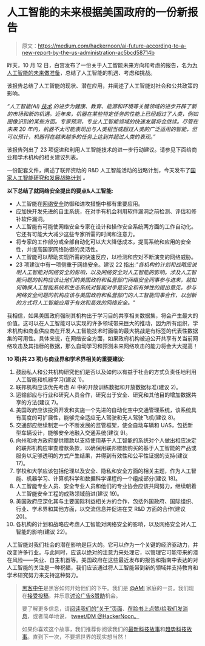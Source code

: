 # 人工智能的未来根据美国政府的一份新报告

> 原文：<https://medium.com/hackernoon/ai-future-according-to-a-new-report-by-the-us-administration-ac5bcd58714b>

昨天，10 月 12 日，白宫发布了一份关于人工智能未来方向和考虑的报告，名为[为人工智能的未来做准备](https://www.whitehouse.gov/sites/default/files/whitehouse_files/microsites/ostp/NSTC/preparing_for_the_future_of_ai.pdf)，总结了人工智能的机遇、考虑和挑战。

该报告总结了人工智能的现状、潜在应用，并阐述了人工智能对社会和公共政策的影响。

*“人工智能(AI)* [*技术*](https://hackernoon.com/tagged/technology) *的进步为健康、教育、能源和环境等关键领域的进步开辟了新的市场和新的机遇。近年来，机器在某些特定任务的性能上已经超过了人类，例如图像识别的某些方面。专家预测，专业人工智能领域的快速发展将会继续。尽管在未来 20 年内，机器不太可能表现出与人类相当或超过人类的广泛适用的智能，但可以预计，机器将在越来越多的任务上达到并超过人类的表现。”*

该报告列出了 23 项促进和利用人工智能技术的进一步行动建议。请参见下面给商业和学术机构的相关建议列表。

一份配套文件，阐述了联邦资助的 R&D 人工智能活动的战略计划，今天发布了[国家人工智能研究和发展战略计划](https://www.whitehouse.gov/sites/default/files/whitehouse_files/microsites/ostp/NSTC/national_ai_rd_strategic_plan.pdf) *。*

**以下总结了就网络安全提出的要点&人工智能:**

*   人工智能在[网络安全](https://hackernoon.com/tagged/cybersecurity)防御和进攻措施中都有重要应用。
*   应加快开发先进的自主系统，在对手有机会利用软件漏洞之前检测、评估和修补软件漏洞。
*   人工智能有可能使网络安全专家在设计和操作安全系统两方面的工作自动化。它还有可能大大减少这些专家所需的时间和注意力。
*   将专家的工作部分或全部自动化可以大大降低成本，提高系统和应用的安全性，并提高国家网络防御的灵活性。
*   人工智能可以帮助实现所需的快速反应，以检测和应对不断演变的网络威胁。
*   23 项建议中有一项侧重于网络安全。建议 22 指出:*"各机构的计划和战略应说明人工智能对网络安全的影响，以及网络安全对人工智能的影响。涉及人工智能问题的机构应该让他们的美国政府和私营部门网络安全同事参与进来，就如何确保人工智能系统和生态系统对智能对手是安全和有弹性的提出意见。参与网络安全问题的机构应该与美国政府和私营部门的人工智能同事合作，以创新的方式将人工智能应用于有效和高效的网络安全。"*

我相信，如果美国政府强制其机构出于学习目的共享相关数据集，将会产生最大的价值。这可以在人工智能可以实现的许多领域带来巨大的推动，因为所有组织，学术机构和商业供应商在开发人工智能技术时面临的最大挑战是有标签的代表性数据集的可用性。具体来说，在网络安全方面，如果政府机构被迫公开共享有关当前网络攻击及其指标的数据，那么自动学习和预测未来网络攻击的能力将会大大提高！

**10 项(共 23 项)与商业界和学术界相关的重要建议:**

1.  鼓励私人和公共机构研究他们是否以及如何以有益于社会的方式负责任地利用人工智能和机器学习(建议 1)。
2.  联邦机构应该优先考虑 AI 中的开放训练数据和开放数据标准(建议 2)。
3.  运输部应与行业和研究人员合作，研究出于安全、研究和其他目的增加数据共享的方法(建议 7)。
4.  美国政府应该投资开发和实施一个先进的自动化空中交通管理系统，该系统具有高度的可扩展性，能够完全适应无人驾驶和无人驾驶飞机(建议 8)。
5.  交通部应继续制定一个不断发展的监管框架，使全自动车辆和 UAS，包括新型车辆设计，能够安全地融入交通系统(建议 9)。
6.  向州和地方政府提供赠款以支持使用基于人工智能的系统对个人做出相应决定的联邦机构应审查赠款条款，以确保用联邦赠款购买的基于人工智能的产品或服务以足够透明的方式产生结果，并得到有效性和公平性证据的支持(建议 17)。
7.  学校和大学应该包括伦理以及安全、隐私和安全方面的相关主题，作为人工智能、机器学习、计算机科学和数据科学课程的一个组成部分(建议 18)。
8.  人工智能专业人员、安全专业人员和他们的专业协会应该共同努力，继续朝着人工智能安全工程的成熟领域前进(建议 19)。
9.  美国政府应深化其与主要国际利益相关方的合作，包括外国政府、国际组织、行业、学术界和其他方面，以交流信息并促进在艾 R&D 方面的合作(建议 20)。
10.  各机构的计划和战略应考虑人工智能对网络安全的影响，以及网络安全对人工智能的影响(建议 22)。

人工智能对我们社会的潜在影响是巨大的。它可以作为一个关键的经济驱动力，并改变许多行业。与此同时，应该以绝对的注意力来处理它，以管理它可能带来的潜在风险——失业、自主机器等。美国政府在这些最近发布的报告和指南中表达的对人工智能的关注是一种祝福，我们应该通过将人工智能带到新的领域并支持教育和学术研究努力来支持这种努力。

> [黑客中午](http://bit.ly/Hackernoon)是黑客如何开始他们的下午。我们是 [@AMI](http://bit.ly/atAMIatAMI) 家庭的一员。我们现在[接受投稿](http://bit.ly/hackernoonsubmission)，并乐意[讨论广告&赞助](mailto:partners@amipublications.com)机会。
> 
> 要了解更多信息，请[阅读我们的“关于”页面](https://goo.gl/4ofytp)、[在脸书上点赞/给我们发消息](http://bit.ly/HackernoonFB)，或者简单地说， [tweet/DM @HackerNoon。](https://goo.gl/k7XYbx)
> 
> 如果你喜欢这个故事，我们推荐你阅读我们的[最新科技故事](http://bit.ly/hackernoonlatestt)和[趋势科技故事](https://hackernoon.com/trending)。直到下一次，不要把世界的现实想当然！